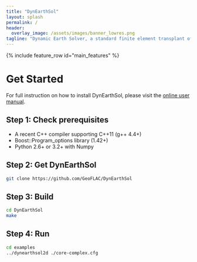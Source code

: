 ```yaml
---
title: "DynEarthSol"
layout: splash
permalink: /
header:
  overlay_image: /assets/images/banner_lowres.png
tagline: "Dynamic Earth Solver, a standard finite element transplant of geoflac for unstructured meshes with P1 elements in 2D and 3D."
---
```


{% include feature_row id="main_features" %}

# Get Started

For full instruction on how to install DynEarthSol, please visit the [online user manual](https://geoflac.github.io/des3d/docs/usage).

## Step 1: Check prerequisites

- A recent C++ compiler supporting C++11 (g++ 4.4+)
- Boost::Program_options library (1.42+)
- Python 2.6+ or 3.2+ with Numpy

## Step 2: Get DynEarthSol

```sh
git clone https://github.com/GeoFLAC/DynEarthSol
```

## Step 3: Build

```sh
cd DynEarthSol
make
```

## Step 4: Run

```sh
cd examples
../dynearthsol2d ./core-complex.cfg
```



